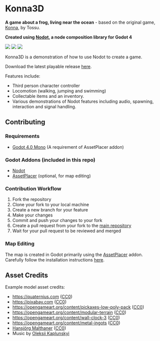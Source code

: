 # Konna3D

**A game about a frog, living near the ocean** - based on the original game, [Konna](https://tossu.itch.io/konna), by Tossu.

**Created using [Nodot](https://github.com/NodotProject/nodot), a node composition library for Godot 4**

[![](https://dcbadge.vercel.app/api/server/Rx9CZX4sjG)](https://discord.gg/Rx9CZX4sjG)
[![](https://img.shields.io/mastodon/follow/110106863700290562?domain=https%3A%2F%2Fmastodon.gamedev.place&label=MASTODON&style=for-the-badge)](https://mastodon.gamedev.place/@krazyjakee)
[![](https://img.shields.io/youtube/channel/subscribers/UColWkNMgHseKyU7D1QGeoyQ?label=YOUTUBE&style=for-the-badge)](https://www.youtube.com/@GodotNodot)

Konna3D is a demonstration of how to use Nodot to create a game.

Download the latest playable release [here](https://github.com/NodotProject/konna3d/releases).

Features include:
- Third person character controller
- Locomotion (walking, jumping and swimming)
- Collectable items and an inventory.
- Various demonstrations of Nodot features including audio, spawning, interaction and signal handling.

## Contributing

### Requirements
- [Godot 4.0 Mono](https://downloads.tuxfamily.org/godotengine/4.0/mono/) (A requirement of AssetPlacer addon)

### Godot Addons (included in this repo)

- [Nodot](https://github.com/NodotProject/nodot)
- [AssetPlacer](https://cookiebadger.itch.io/assetplacer) (optional, for map editing)

### Contribution Workflow

1. Fork the repository
2. Clone your fork to your local machine
3. Create a new branch for your feature
4. Make your changes
5. Commit and push your changes to your fork
6. Create a pull request from your fork to the [main repository](https://github.com/NodotProject/konna3d)
7. Wait for your pull request to be reviewed and merged

### Map Editing

The map is created in Godot primarily using the [AssetPlacer](https://cookiebadger.itch.io/assetplacer) addon. Carefully follow the installation instructions [here](https://cookiebadger.github.io/assetplacer-docs/installation.html).

## Asset Credits

Example model asset credits:
- https://quaternius.com ([CC0](https://creativecommons.org/share-your-work/public-domain/cc0/))
- https://pixabay.com ([CC0](https://creativecommons.org/share-your-work/public-domain/cc0/))
- https://opengameart.org/content/pickaxes-low-poly-pack ([CC0](https://creativecommons.org/share-your-work/public-domain/cc0/))
- https://opengameart.org/content/modular-terrain ([CC0](https://creativecommons.org/share-your-work/public-domain/cc0/))
- https://opengameart.org/content/wall-clock-3 ([CC0](https://creativecommons.org/share-your-work/public-domain/cc0/))
- https://opengameart.org/content/metal-ingots ([CC0](https://creativecommons.org/share-your-work/public-domain/cc0/))
- [Hansjörg Malthaner](https://opengameart.org/users/varkalandar) ([CC0](https://creativecommons.org/share-your-work/public-domain/cc0/))
- Music by [Oleksii Kaplunskyi](https://pixabay.com/users/lesfm-22579021/?utm_source=link-attribution&utm_medium=referral&utm_campaign=music&utm_content=116216)